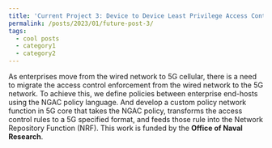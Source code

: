 ```yaml
---
title: 'Current Project 3: Device to Device Least Privilege Access Control in 5G User Plane'
permalink: /posts/2023/01/future-post-3/
tags:
  - cool posts
  - category1
  - category2
---
```


As enterprises move from the wired network to 5G cellular, there is a need to migrate the access control enforcement from the wired network to the 5G network. To achieve this, we define policies between enterprise end-hosts using the NGAC policy language. And develop a custom policy network function in 5G core that takes the NGAC policy, transforms the access control rules to a 5G specified format, and feeds those rule into the Network Repository Function (NRF). This work is funded by the **Office of Naval Research**.
